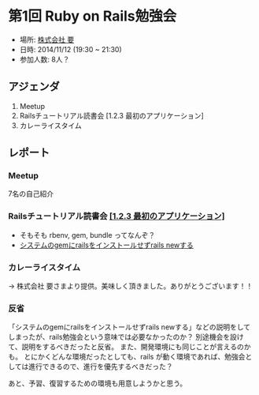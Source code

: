 # 第1回 Ruby on Rails勉強会
- 場所: [株式会社 要](http://kanamekey.com/)
- 日時: 2014/11/12 (19:30 ~ 21:30)
- 参加人数: 8人？

## アジェンダ
1. Meetup
2. Railsチュートリアル読書会 [1.2.3 最初のアプリケーション] 
3. カレーライスタイム

## レポート
### Meetup
7名の自己紹介

### Railsチュートリアル読書会 [[1.2.3 最初のアプリケーション]](http://railstutorial.jp/chapters/beginning?version=4.0#sec-the_first_application)
- そもそも rbenv, gem, bundle ってなんぞ？  
- [システムのgemにrailsをインストールせずrails newする](http://qiita.com/youcune/items/222777415f00d19cccb4)

### カレーライスタイム
 → 株式会社 要さまより提供。美味しく頂きました。ありがとうございます！！

### 反省
「システムのgemにrailsをインストールせずrails newする」などの説明をしてしまったが、rails勉強会という意味では必要なかったのか？
別途機会を設けて、説明をするべきだったと反省。
また、開発環境にも同じことが言えるのかも。
とにかくどんな環境だったとしても、rails が動く環境であれば、勉強会としては進行できるので、進行を優先するべきだった？

あと、予習、復習するための環境も用意しようかと思う。
